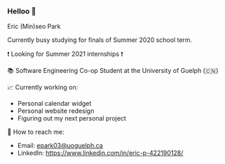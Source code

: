 ### Helloo 👋

Eric (Min)seo Park

Currently busy studying for finals of Summer 2020 school term.

:heavy_exclamation_mark: Looking for Summer 2021 internships :heavy_exclamation_mark:

:books: Software Engineering Co-op Student at the University of Guelph (:cn:)

:chart_with_upwards_trend: Currently working on:
 - Personal calendar widget
 - Personal website redesign
 - Figuring out my next personal project

:calling: How to reach me:
- Email: epark03@uoguelph.ca
- LinkedIn: https://www.linkedin.com/in/eric-p-422190128/

<!--
**minericpark/minericpark** is a ✨ _special_ ✨ repository because its `README.md` (this file) appears on your GitHub profile.

Here are some ideas to get you started:

- 🔭 I’m currently working on ...
- 🌱 I’m currently learning ...
- 👯 I’m looking to collaborate on ...
- 🤔 I’m looking for help with ...
- 💬 Ask me about ...
- 📫 How to reach me: ...
- 😄 Pronouns: ...
- ⚡ Fun fact: ...
-->
